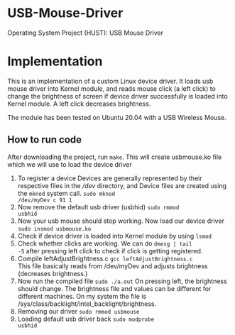 # USB-Mouse-Driver
Operating System Project (HUST): USB Mouse Driver  
# Implementation
This is an implementation of a custom Linux device driver. It loads usb mouse driver into Kernel module, and reads mouse click (a left click) to change the brightness of screen if device driver successfully is loaded into Kernel module. A left click decreases brightness.

The module has been tested on Ubuntu 20.04 with a USB Wireless Mouse.
## How to run code
After downloading the project, run ```make```. This will create usbmouse.ko file which we will use to load the device driver
1. To register a device
Devices are generally represented by their respective files in the _/dev_ directory, and Device files are created using the ```mknod``` system call.
  <code>sudo mknod /dev/myDev c 91 1 </code>
2. Now remove the default usb driver (usbhid)
 <code>sudo rmmod usbhid</code>
3. Now your usb mouse should stop working. Now load our device driver
<code>sudo insmod usbmouse.ko</code>
4. Check if device driver is loaded into Kernel module by using  ```lsmod```
5. Check whether clicks are working. We can do <code>dmesg | tail -5</code> after pressing left click to check if click is getting registered.
6.  Compile leftAdjustBrightness.c
  <code>gcc leftAdjustBrightness.c </code>
  This file basically reads from /dev/myDev and adjusts brightness (decreases brightness.)
7. Now run the compiled file
  <code>sudo ./a.out</code>
  On pressing left, the brightness should change. The brightness file and     values can be different for different machines. On my system the file is /sys/class/backlight/intel_backlight/brightness.
8. Removing our driver 
  <code>sudo rmmod usbmouse </code>
9. Loading default usb driver back
  <code>sudo modprobe usbhid</code>
